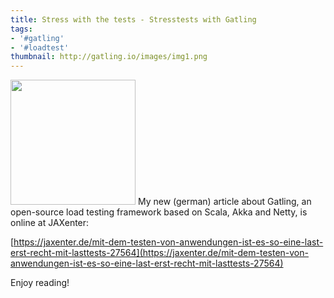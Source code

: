 ```yaml
---
title: Stress with the tests - Stresstests with Gatling
tags:
- '#gatling'
- '#loadtest'
thumbnail: http://gatling.io/images/img1.png
---
```


<img src="http://gatling.io/images/img1.png" class="postimg" style="width: 200px"/>
My new (german) article about Gatling, an open-source load testing framework based on Scala, Akka and Netty, is online at JAXenter:

[https://jaxenter.de/mit-dem-testen-von-anwendungen-ist-es-so-eine-last-erst-recht-mit-lasttests-27564](https://jaxenter.de/mit-dem-testen-von-anwendungen-ist-es-so-eine-last-erst-recht-mit-lasttests-27564)

Enjoy reading!
